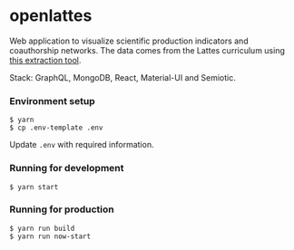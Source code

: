 # openlattes
Web application to visualize scientific production indicators and coauthorship networks. The data comes from the Lattes curriculum using [this extraction tool](https://github.com/openlattes/extract).

Stack: GraphQL, MongoDB, React, Material-UI and Semiotic.

### Environment setup
```
$ yarn
$ cp .env-template .env
```
Update `.env` with required information.

### Running for development

```
$ yarn start
```

### Running for production
```
$ yarn run build
$ yarn run now-start
```
